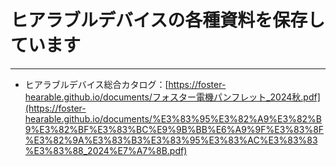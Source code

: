 # ヒアラブルデバイスの各種資料を保存しています
---
- ヒアラブルデバイス総合カタログ：[https://foster-hearable.github.io/documents/フォスター電機パンフレット_2024秋.pdf](https://foster-hearable.github.io/documents/%E3%83%95%E3%82%A9%E3%82%B9%E3%82%BF%E3%83%BC%E9%9B%BB%E6%A9%9F%E3%83%8F%E3%82%9A%E3%83%B3%E3%83%95%E3%83%AC%E3%83%83%E3%83%88_2024%E7%A7%8B.pdf)
